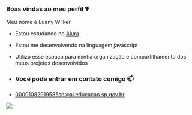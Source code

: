 ### Boas vindas ao meu perfil 💗

Meu nome é Luany Wilker

- Estou estudando no [Alura](https://www.alura.com.br)
- Estou me desenvolvendo na linguagem javascript
- Utilizo esse espaço para minha organização e compartilhamento dos meus projetos desenvolvidos

- ### Você pode entrar em contato comigo 📫

- 00001082919585sp@al.educacao.sp.gov.br

![](https://media1.tenor.com/m/L-lTxg2QzRsAAAAC/thursday-morning.gif)
